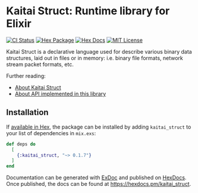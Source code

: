 # Kaitai Struct: Runtime library for Elixir

[![CI Status](https://img.shields.io/github/actions/workflow/status/polymorfiq/kaitai_struct_ex/elixir.yml)](https://github.com/polymorfiq/kaitai_struct_ex/actions/workflows/elixir.yml)
[![Hex Package](https://img.shields.io/hexpm/v/kaitai_struct)](https://hex.pm/packages/kaitai_struct)
[![Hex Docs](https://img.shields.io/badge/hex-docs-lightgreen.svg)](https://hexdocs.pm/kaitai_struct/)
[![MIT License](https://img.shields.io/hexpm/l/kaitai_struct)](https://choosealicense.com/licenses/mit/)

Kaitai Struct is a declarative language used for describe various binary data structures, laid out in files or in memory: i.e. binary file formats, network stream packet formats, etc.

Further reading:

- [About Kaitai Struct](https://kaitai.io/)
- [About API implemented in this library](https://doc.kaitai.io/stream_api.html)

## Installation

If [available in Hex](https://hex.pm/docs/publish), the package can be installed
by adding `kaitai_struct` to your list of dependencies in `mix.exs`:

```elixir
def deps do
  [
    {:kaitai_struct, "~> 0.1.7"}
  ]
end
```

Documentation can be generated with [ExDoc](https://github.com/elixir-lang/ex_doc)
and published on [HexDocs](https://hexdocs.pm). Once published, the docs can
be found at <https://hexdocs.pm/kaitai_struct>.

